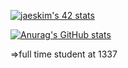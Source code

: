 [![jaeskim's 42 stats](https://badge42.herokuapp.com/api/stats/mannouao)](https://github.com/JaeSeoKim/badge42)

[![Anurag's GitHub stats](https://github-readme-stats.vercel.app/api?username=Mustapha-Nawawi-T&show_icons=true&theme=dark)](https://github.com/anuraghazra/github-readme-stats)

=>full time student at 1337
